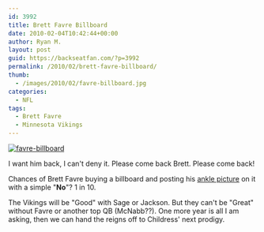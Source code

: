 ```yaml
---
id: 3992
title: Brett Favre Billboard
date: 2010-02-04T10:42:44+00:00
author: Ryan M.
layout: post
guid: https://backseatfan.com/?p=3992
permalink: /2010/02/brett-favre-billboard/
thumb:
  - /images/2010/02/favre-billboard.jpg
categories:
  - NFL
tags:
  - Brett Favre
  - Minnesota Vikings
---
```


<div class="entry">
  <p>
    <a href="/images/2010/02/favre-billboard.jpg"><img class="aligncenter size-full wp-image-3993" title="favre-billboard" src="/images/2010/02/favre-billboard.jpg" alt="favre-billboard" width="615" height="400" srcset="/images/2010/02/favre-billboard.jpg 615w, /images/2010/02/favre-billboard-300x195.jpg 300w" sizes="(max-width: 615px) 100vw, 615px" /></a>
  </p>

  <p>
    I want him back, I can't deny it. Please come back Brett. Please come back!
  </p>

  <p>
    Chances of Brett Favre buying a billboard and posting his <a href="https://backseatfan.com/index.php/2010/02/brett-favre-injury-pictures/">ankle picture</a> on it with a simple "<strong>No</strong>"? 1 in 10.
  </p>

  <p>
    The Vikings will be "Good" with Sage or Jackson. But they can't be "Great" without Favre or another top QB (McNabb??). One more year is all I am asking, then we can hand the reigns off to Childress' next prodigy.
  </p>
</div>
